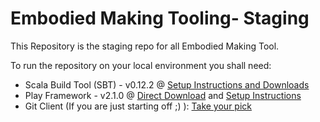 Embodied Making Tooling- Staging 
================================

This Repository is the staging repo for all Embodied Making Tool.

To run the repository on your local environment you shall need:

* Scala Build Tool (SBT) - v0.12.2 @ [Setup Instructions and Downloads](http://www.scala-sbt.org/0.12.2/docs/Getting-Started/Setup.html)
* Play Framework - v2.1.0 @ [Direct Download](http://downloads.typesafe.com/play/2.1.0/play-2.1.0.zip) and [Setup Instructions](http://www.playframework.com/documentation/2.1.x/Home)
* Git Client (If you are just starting off ;) ): [Take your pick](http://git-scm.com/downloads)